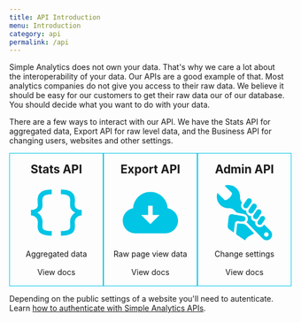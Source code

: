 ```yaml
---
title: API Introduction
menu: Introduction
category: api
permalink: /api
---
```


Simple Analytics does not own your data. That's why we care a lot about the interoperability of your data. Our APIs are a good example of that. Most analytics companies do not give you access to their raw data. We believe it should be easy for our customers to get their raw data our of our database. You should decide what you want to do with your data.

There are a few ways to interact with our API. We have the Stats API for aggregated data, Export API for raw level data, and the Business API for changing users, websites and other settings.

<div class="apis">
     <a class="api" href="/api/stats">
          <h2>Stats API</h2>
          <svg xmlns="http://www.w3.org/2000/svg" width="24" height="24" viewBox="0 0 24 24"><path fill="#00c5e5" d="M23 10.826v2.349c-1.562 0-3 1.312-3 2.857 0 2.181 1.281 5.968-6 5.968v-2.002c4.917 0 3.966-1.6 3.966-3.967 0-2.094 1.211-3.5 2.278-4.031-1.067-.531-2.278-1.438-2.278-3.312 0-2.372.94-4.692-3.966-4.686v-2.002c7.285 0 6 4.506 6 6.688 0 1.544 1.438 2.138 3 2.138zm-19-2.138c0-2.182-1.285-6.688 6-6.688v2.002c-4.906-.007-3.966 2.313-3.966 4.686 0 1.875-1.211 2.781-2.278 3.312 1.067.531 2.278 1.938 2.278 4.031 0 2.367-.951 3.967 3.966 3.967v2.002c-7.281 0-6-3.787-6-5.969 0-1.545-1.438-2.857-3-2.857v-2.349c1.562.001 3-.593 3-2.137z"/></svg>
          <p class="text">Aggregated data</p>
          <p>View docs</p>
     </a>
     <a class="api" href="/api/export-visits">
          <h2>Export API</h2>
          <svg xmlns="http://www.w3.org/2000/svg" width="24" height="24" viewBox="0 0 24 24"><path fill="#00c5e5" d="M19.479 10.092c-.212-3.951-3.473-7.092-7.479-7.092-4.005 0-7.267 3.141-7.479 7.092-2.57.463-4.521 2.706-4.521 5.408 0 3.037 2.463 5.5 5.5 5.5h13c3.037 0 5.5-2.463 5.5-5.5 0-2.702-1.951-4.945-4.521-5.408zm-7.479 6.908l-4-4h3v-4h2v4h3l-4 4z"/></svg>
          <p class="text">Raw page view data</p>
          <p>View docs</p>
     </a>
     <a class="api" href="/api/admin">
          <h2>Admin API</h2>
          <svg xmlns="http://www.w3.org/2000/svg" width="24" height="24" viewBox="0 0 24 24"><path fill="#00c5e5" d="M13.895 10.623l1.37-2.054c.35-.525 1.06-.667 1.585-.317.524.35.667 1.06.316 1.585l-1.369 2.054c-.35.525-1.06.667-1.585.317s-.667-1.06-.317-1.585zm-1.881-.684c.525.351 1.236.208 1.587-.317l1.383-2.074c.352-.526.209-1.237-.317-1.588-.525-.351-1.236-.208-1.587.318l-1.383 2.074c-.352.526-.21 1.237.317 1.587zm7.007 3.949l-1.212 1.817c-.322.483-.191 1.136.292 1.458s1.136.191 1.458-.292l1.211-1.817c.323-.483.192-1.136-.291-1.458-.483-.322-1.136-.192-1.458.292zm-3.071-.84c-.35.523-.208 1.231.315 1.58.524.349 1.231.208 1.58-.316l1.312-1.968c.35-.524.208-1.231-.316-1.58-.523-.349-1.23-.208-1.579.316l-1.312 1.968zm5.665 10.952c-.609 0-1.22-.232-1.686-.698l-7.022-7.144c1.088-1.203.56-3.279-1.182-3.588l-3.074-.546-1.058-1.058c-.601-.6-1.427-.916-2.273-.871-1.382.074-2.787-.417-3.842-1.472-.986-.987-1.478-2.279-1.478-3.572 0-.56.092-1.12.277-1.655l3.214 3.214c1.253.074 3.192-1.865 3.118-3.119l-3.213-3.214c.535-.185 1.094-.277 1.654-.277 1.293 0 2.586.493 3.572 1.479 1.055 1.055 1.545 2.46 1.472 3.842-.045.846.271 1.674.871 2.273l.027.027c-1.243 2.083.433 3.51 1.806 3.457-.247 1.181 1.017 2.411 2.102 2.411-.269 1.04.536 2.125 1.789 2.371-.505 1.822 2.258 3.767 3.857 1.315l2.756 2.755c.466.466.698 1.076.698 1.686 0 1.316-1.066 2.384-2.385 2.384zm.885-2.5c0-.552-.448-1-1.001-1-.552 0-1 .448-1 1s.448 1 1 1c.553 0 1.001-.448 1.001-1zm-9.631-3.939c-.667-.688-1.701-.739-3.584-.864-.286-.019-.462.165-.485.443l-.458 4.208s2.794 1.888 3.94 2.652c1.064-1.921 2.699-2.037 3.921-3.002l-3.334-3.437zm-1.622-1.692c1.457 0 1.678-2.064.303-2.308-5.171-.919-4.899-.889-5.069-.889-.635 0-1.186.453-1.309 1.078l-.446 3.946c-.061.631.145 1.176.633 1.532.487.354 2.026 1.449 2.026 1.449s.328-2.835.42-3.651c.093-.815.551-1.378 1.424-1.335.092.004 1.859.178 2.018.178z"/></svg>
          <p class="text">Change settings</p>
          <p>View docs</p>
     </a>
</div>

Depending on the public settings of a website you'll need to autenticate. Learn [how to authenticate with Simple Analytics APIs](/api/authenticate).

<style>
     .apis {
          display: flex;
          justify-content: space-between;
     }
     .api {
          flex: 0 0 calc(100% / 3  - 2rem);
          padding: 1rem;
          border: 1px solid #00c5e5;
          display: flex;
          align-items: center;
          justify-content: center;
          flex-direction: column;
          text-decoration: none;
          text-align: center;
     }
     .api h2 {
          margin: 0 0 1rem 0;
     }
     .api p {
          margin: 1rem 0 0 0;
     }
     .api p.text {
          color: #151515;
     }
     .api svg {
          width: 100px;
          height: 100px;
     }
     @media (max-width: 520px) {
          .apis {
               display: block;
          }
          .api + .api {
               margin-top: 2rem;
          }
     }
</style>
